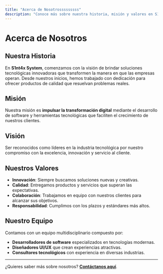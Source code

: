 ```yaml
---
title: "Acerca de Nosotrosssssssss"
description: "Conoce más sobre nuestra historia, misión y valores en S1nt4x System."
---
```


# Acerca de Nosotros

## Nuestra Historia
En **S1nt4x System**, comenzamos con la visión de brindar soluciones tecnológicas innovadoras que transformen la manera en que las empresas operan. Desde nuestros inicios, hemos trabajado con dedicación para ofrecer productos de calidad que resuelvan problemas reales.

## Misión
Nuestra misión es **impulsar la transformación digital** mediante el desarrollo de software y herramientas tecnológicas que faciliten el crecimiento de nuestros clientes.

## Visión
Ser reconocidos como líderes en la industria tecnológica por nuestro compromiso con la excelencia, innovación y servicio al cliente.

## Nuestros Valores
- **Innovación**: Siempre buscamos soluciones nuevas y creativas.
- **Calidad**: Entregamos productos y servicios que superan las expectativas.
- **Colaboración**: Trabajamos en equipo con nuestros clientes para alcanzar sus objetivos.
- **Responsabilidad**: Cumplimos con los plazos y estándares más altos.

## Nuestro Equipo
Contamos con un equipo multidisciplinario compuesto por:
- **Desarrolladores de software** especializados en tecnologías modernas.
- **Diseñadores UI/UX** que crean experiencias atractivas.
- **Consultores tecnológicos** con experiencia en diversas industrias.

---

¿Quieres saber más sobre nosotros? **[Contáctanos aquí](/contacto/)**.
